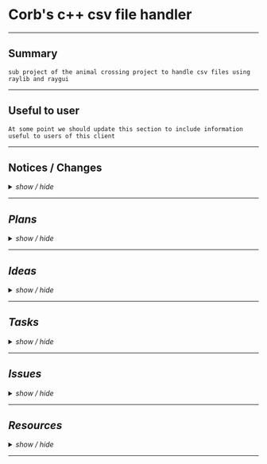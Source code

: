 <!-- ===================================================================================== -->
<!-- ===================================================================================== -->
<!--                                                                                       -->
<!--        Project:    cpp_csv_handler                                                    -->
<!--         Branch:    main                                                               -->
<!--        Created:    2023-01-13                                                         -->
<!--    Last update:    2023-01-18                                                         -->
<!--         Author:    Corbeau217                                                         -->
<!--                                                                                       -->
<!--        Repo URL:                                                                      -->
<!-- https://github.com/corbeau217/cpp_csv_handler/                                        -->
<!--                                                                                       -->
<!-- ===================================================================================== -->
<!-- ===================================================================================== -->

<h1> Corb's c++ csv file handler </h1>

<!-- ===================================================================================== -->
<hr /><!-- =============================================================================== -->
<!-- ===================================================================================== -->

<h2>Summary</h2>
<code>sub project of the animal crossing project to handle csv files using raylib and raygui</code>

<!-- ===================================================================================== -->
<hr /><!-- =============================================================================== -->
<!-- ===================================================================================== -->

<h2>Useful to user</h2>
<code>At some point we should update this section to include information useful to users of this client</code>
<!-- add in to this section information about the folders needed and placement of files -->
<!-- folders needed in workspace folder: build, external, resources -->
<!--    inside 'external' folder we need the 'raygui-3.2', and 'raylib-4.2.0', for cmake -->

<!-- ===================================================================================== -->
<hr /><!-- =============================================================================== -->
<!-- ===================================================================================== -->

<h2>Notices / Changes</h2>
<!-- notices / changes dropdown -->
<details>
    <summary><i>show / hide</i></summary>
    <ul>
        <li><code>[from source project README.md relating to this code]</code>
            <ul>
                <li>
                    <details>
                        <summary>[ show / hide ]</summary>
                        <ul>
                            <!-- ======================================== -->
                            <!-- ======= change notes from origin ======= -->
                            <!-- ======================================== -->
                            <li><code>[24/12/22]</code> ---> <i>ported readme from <code>cpp_newer_modeller</code> (private repo at the time)</i>
                                <details>
                                    <summary><i>show / hide</i></summary>
                                    <ul>
                                        <li><code> ===== ===== ===== ===== ===== </code></li>
                                        <li><code>[12:27am]</code> ---> <i>started working on cmake handling of raylib and raygui</li>
                                        <li><code>[03:25am]</code> ---> <i><a href="https://media.tenor.com/tWZeezTVHwQAAAAC/jarjar-binks.gif"><code>mygiveupjarjar.gif</code></a> no more pre-fetching the packages for now, just download them myself yemstve, we goto the store first bc need a break or brain will break</i></li>
                                        <li><code>[04:55am]</code> ---> <i>we got it working with cmake and provided libraries</i></li>
                                        <li><code> ===== ===== ===== ===== ===== </code></li>
                                    </ul>
                                </details>
                            </li>
                            <li><code>[25/12/22] to [28/12/22][07:03pm]</code> ---> <i>CSV file reader handle added which took some effort and planning but was constructed really haphazardly so maybe need revisiting</i></li>
                            <li><code>[28/12/22]</code> ---> <i>additional changes after finishing CSV file reader</i>
                                <details>
                                    <summary><i>show / hide</i></summary>
                                    <ul>
                                        <li><code> ===== ===== ===== ===== ===== </code></li>
                                        <li><code>[07:03pm]</code> ---> <i>added include statement for <code>CSVRead.hpp</code></i></li>
                                        <li><code>[07:03pm]</code> ---> <i>will need a list of the CSV files and then can begin working on something to search them for similarities</i></li>
                                        <li><code> ===== ===== ===== ===== ===== </code></li>
                                    </ul>
                                </details>
                            </li>
                            <li><code>[30/12/22]</code> ---> <i>setting up data handles</i>
                                <details>
                                    <summary><i>show / hide</i></summary>
                                    <ul>
                                        <li><code> ===== ===== ===== ===== ===== </code></li>
                                        <li><code>[07:34pm]</code> ---> <i>added in stubs for data handle and ideas as comments</i></li>
                                        <li><code> ===== ===== ===== ===== ===== </code></li>
                                    </ul>
                                </details>
                            </li>
                            <li><code>[31/12/22]</code> ---> <i>we making a spreadsheet thinger</i>
                                <details>
                                    <summary><i>show / hide</i></summary>
                                    <ul>
                                        <li><code> ===== ===== ===== ===== ===== </code></li>
                                        <li><code>[01:12pm]</code> ---> <i>we start the structure i guess</i></li>
                                        <li><code>[03:10pm]</code> ---> <i>eyes glazed over from this tutorial, so stopped trying to library in cmake for now, just hardcoding it:</i>
                                            <ul>
                                                <li><a href="https://decovar.dev/blog/2021/03/08/cmake-cpp-library/">tutorial in question</a></li>
                                            </ul>
                                        </li>
                                        <li><code> ----- ----- ----- ----- ----- </code></li>
                                        <li><code>[04:17pm]</code> ---> <i>added in some stubs for <code>CorbSheet</code>, which will have:</i>
                                            <ul>
                                                <li><i><code>CorbCell</code>: holds our drawn content for values</i></li>
                                                <li><i><code>CorbGrid</code>: holds our <code>CorbCell</code> instances</i></li>
                                                <li><i><code>CorbSheet</code>: project specialised <code>Client</code> class</i></li>
                                            </ul>
                                        </li>
                                        <li><code>[04:19pm]</code> ---> <i>still need to add in code for handling csv data and putting it into our grid</i></li>
                                        <li><code> ===== ===== ===== ===== ===== </code></li>
                                    </ul>
                                </details>
                            </li>
                            <li><code>[01/01/23]</code> ---> <i>cleaning up <code>CSVRead</code> errors</i>
                                <details>
                                    <summary><i>show / hide</i></summary>
                                    <ul>
                                        <li><code> ===== ===== ===== ===== ===== </code></li>
                                        <li><code>[12:07pm]</code> ---> <i>fixed up issue with signature of <code>CSV::getTokenList</code> not having correct parameters for both definition and declaration</i></li>
                                        <li><code>[12:07pm]</code> ---> <i>moved <code>static</code> methods of <code>CSV::Handler</code> to namespace scope</i></li>
                                        <li><code>[12:07pm]</code> ---> <i>fixed issue with <code>CSV::getFilestreamLines</code> not keeping the reference of the <code>ifstream</code> parameter by changing to pass by address</i></li>
                                        <li><code>[12:07pm]</code> ---> <i>changed <code>CSV::getTokenList</code> to have <code>currChar</code> as string, and cleaned up the conditionals relating to it</i></li>
                                        <li><code> ----- ----- ----- ----- ----- </code></li>
                                        <li><code>[01:03pm]</code> ---> <i>completed <code>Main.cpp::getTableObjects</code></i></li>
                                        <li><code>[01:07pm]</code> ---> <i>began work on <code>Main.cpp::getTableHeaderLists</code></i></li>
                                        <li><code> ----- ----- ----- ----- ----- </code></li>
                                        <li><code>[01:20pm]</code> ---> <i>updated <code>CSV::Handler::get</code> to use <code>col/row</code> instead of <code>x/y</code></i></li>
                                        <li><code>[01:23pm]</code> ---> <i>finished <code>Main.cpp::getTableHeaderLists</code></i></li>
                                        <li><code> ----- ----- ----- ----- ----- </code></li>
                                        <li><code>[01:35pm]</code> ---> <i>added in <code>Main.cpp::listHasItem</code> for searching a list for an exact match to a string</i></li>
                                        <li><code>[01:42pm]</code> ---> <i>completed definition of <code>Main.cpp::getUniqueFieldsList</code></i></li>
                                        <li><code>[02:05pm]</code> ---> <i>completed definition of <code>Main.cpp::getTablesContainingFieldList</code></i></li>
                                        <li><code> ----- ----- ----- ----- ----- </code></li>
                                        <li><code>[02:54pm]</code> ---> <i>completed construction of code including testing code in <code>Main.cpp::main</code></i></li>
                                        <li><code>[03:26pm]</code> ---> <i>fixed issue in <code>CSV::Handle::process()</code></i></li>
                                        <li><code>[03:48pm]</code> ---> <i>fixed <code>CSV::getTokenStackAsString</code> and <code>CSV::getCSVTokenList</code> not correctly accessing chars/strings</i></li>
                                        <li><code> ----- ----- ----- ----- ----- </code></li>
                                        <li><code>[03:57pm]</code> ---> <i>added code to <code>CSV::Handler::process()</code> to tidy up incomplete rows</i></li>
                                        <li><code> ----- ----- ----- ----- ----- </code></li>
                                        <li><code>[04:07pm]</code> ---> <i>currently code runs and works, but to have the output/dump for fields or tables you need to define <code>DUMP_ALL_TABLE_DATA</code> for tables, and <code>DUMP_ALL_FIELD_DATA</code> for fields</i></li>
                                        <li><code> ===== ===== ===== ===== ===== </code></li>
                                    </ul>
                                </details>
                            </li>
                            <li><code>[05/01/23]</code> ---> <i>declaration and definitions of the <code>CorbSheet</code> stuff</i>
                                <details>
                                    <summary><i>show / hide</i></summary>
                                    <ul>
                                        <li><code> ===== ===== ===== ===== ===== </code></li>
                                        <li><code>[02:55pm]</code> ---> <i>finished basic declarations for the <code>CorbSheet</code> situation</i></li>
                                        <li><code>[03:00pm]</code> ---> <i>cleaned up the <code>./Main.cpp</code> to use preprocessor definitions for choosing what code is run</i></li>
                                        <li><code> ----- ----- ----- ----- ----- </code></li>
                                        <li><code>[03:06pm]</code> ---> <i>added in some code to use the <code>CorbSheet</code> code as part of <code>Main.cpp::appHandle()</code></i></li>
                                        <li><code> ----- ----- ----- ----- ----- </code></li>
                                        <li><code>[03:16pm]</code> ---> <i>modified cell draw structure to use more raygui functions and provided a non raygui implementation commented out</i></li>
                                        <li><code>[03:16pm]</code> ---> <i>setup the CSV processing code to be used based on preprocessor value to speed up testing of the GUI code</i></li>
                                        <li><code> ----- ----- ----- ----- ----- </code></li>
                                        <li><code>[03:23pm]</code> ---> <i>completed the implementation of basic <code>CorbSheet</code> and verified that it is working as intended, however the text size is too large and the cells are too small</i></li>
                                        <li><code> ----- ----- ----- ----- ----- </code></li>
                                        <li><code>[03:36pm]</code> ---> <i>added some tasks to <code>./docs/README.md</code> tasks section</i></li>
                                        <li><code>[04:11pm]</code> ---> <i>completed merging stale branch structure back to main branch in github repositiory</i></li>
                                        <li><code> ===== ===== ===== ===== ===== </code></li>
                                    </ul>
                                </details>
                            </li>
                            <li><code>[10/01/23]</code> ---> <i>improvements and changes to <code>CorbSheet</code>/<code>CorbTable</code></i>
                                <details>
                                    <summary><i>show / hide</i></summary>
                                    <ul>
                                        <li><code> ===== ===== ===== ===== ===== </code></li>
                                        <li><code>[01:03pm]</code> ---> <i>added in some documentation to <code>README.md</code> for contained sub projects</i></li>
                                        <li><code>[01:03pm]</code> ---> <i>hypothesized a change to the name of our library for handling the data</i></li>
                                        <li><code>[01:11pm]</code> ---> <i>added a summary of written ideas to the ideas section of <code>README.md</code></i></li>
                                        <li><code> ===== ===== ===== ===== ===== </code></li>
                                    </ul>
                                </details>
                            </li>
                        </ul>
                    </details>
                </li>
            </ul>
        </li>
        <!-- ======================================== -->
        <!-- === beginning of notes for this repo === -->
        <!-- ======================================== -->
        <li><code>[13/01/23]</code> ---> <i>port from <code>cpp_csv_handle</code></i>
            <details>
                <summary><i>show / hide</i></summary>
                <ul>
                    <li><code> ===== ===== ===== ===== ===== </code></li>
                    <li><code>[11:57am]</code> ---> <i>completed restructure of notices section of <code>README.md</code> and copied across some of the file structur</i></li>
                    <li><code>[12:09pm]</code> ---> <i>completed porting of files and cmake configure</i></li>
                    <li><code> ----- ----- ----- ----- ----- </code></li>
                    <li><code>[02:53pm]</code> ---> <i> began refactoring the <code>CorbSheet.hpp</code> to use our new formatting</i></li>
                    <li><code> ----- ----- ----- ----- ----- </code></li>
                    <li><code>[05:23pm]</code> ---> <i>changed the <code>CorbGrid</code> to no longer using a cell instance</i></li>
                    <li><code>[05:23pm]</code> ---> <i>added in a task for suggested cell data handle holding references to the col/row</i></li>
                    <li><code> ===== ===== ===== ===== ===== </code></li>
                </ul>
            </details>
        </li>
        <li><code>[14/01/23]</code> ---> <i>minor changes</i>
            <details>
                <summary><i>show / hide</i></summary>
                <ul>
                    <li><code> ===== ===== ===== ===== ===== </code></li>
                    <li><code>[04:10am]</code> ---> <i>fixed bug in cell drawing where they werent offset by grid view space position</i></li>
                    <li><code>[01:14pm]</code> ---> <i>removed some of the TODO statements in <code>CorbCell</code></i></li>
                    <li><code>[01:14pm]</code> ---> <i>changed the window title to be correct for current project</i></li>
                    <li><code> ----- ----- ----- ----- ----- </code></li>
                    <li><code>[01:17pm]</code> ---> <i>changed <code>README.md</code> to strikethrough the tasks complete</i></li>
                    <li><code> ----- ----- ----- ----- ----- </code></li>
                    <li><code>[01:32pm]</code> ---> <i>added in <code>RefSpace</code> which is a copy of <code>raylib</code>'s <code>Rectangle</code> structure but takes references</i></li>
                    <li><code>[01:32pm]</code> ---> <i>prepared directory for initial repository push to track further changes during spelling correction/refactoring to have cell use references</i></li>
                    <li><code> ----- ----- ----- ----- ----- </code></li>
                    <li><code>[02:04pm]</code> ---> <i>added a testing section to <code>./Main.cpp</code></i></li>
                    <li><code>[03:07pm]</code> ---> <i>provided some tested data for address containers in <code>./Main.cpp</code></i></li>
                    <li><code> ===== ===== ===== ===== ===== </code></li>
                </ul>
            </details>
        </li>
        <li><code>[16/01/23]</code> ---> <i>reimplementing the <code>CorbCell</code> objects</i>
            <details>
                <summary><i>show / hide</i></summary>
                <ul>
                    <li><code> ===== ===== ===== ===== ===== </code></li>
                    <li><code>[01:51pm]</code> ---> <i>restructured <code>CorbCell</code> to use a shared reference member for position/size based on col/row</i></li>
                    <li><code>[01:51pm]</code> ---> <i>restructured <code>CorbCell</code> draw method to use <code>raylib</code> methods so each cell isnt required to have a rectangle member</i></li>
                    <li><code> ===== ===== ===== ===== ===== </code></li>
                </ul>
            </details>
        </li>
        <li><code>[17/01/23]</code> ---> <i>changes on this day</i>
            <details>
                <summary><i>show / hide</i></summary>
                <ul>
                    <li><code> ===== ===== ===== ===== ===== </code></li>
                    <li><code>[11:52am]</code> ---> <i>changed some minor things in <code>README.md</code></i></li>
                    <li><code>[12:15pm]</code> ---> <i>added in containers for color/border size/text size to the cell objects</i></li>
                    <li><code> ----- ----- ----- ----- ----- </code></li>
                    <li><code>[01:16pm]</code> ---> <i>changed over to having variable and offsetting the drawing of cells correctly (not including grid border size)</i></li>
                    <li><code> ----- ----- ----- ----- ----- </code></li>
                    <li><code>[02:27pm]</code> ---> <i>removed defunct overloading of grid's draw method</i></li>
                    <li><code>[02:27pm]</code> ---> <i>provided functionality for mouse hovering and mouse selection and made the position provided to grid as relative to the view space</i></li>
                    <li><code> ----- ----- ----- ----- ----- </code></li>
                    <li><code>[00:00pm]</code> ---> <i></i></li>
                    <li><code>[00:00pm]</code> ---> <i></i></li>
                    <li><code> ===== ===== ===== ===== ===== </code></li>
                </ul>
            </details>
        </li>
        <li><code>[18/01/23]</code> ---> <i>changes on this day</i>
            <details>
                <summary><i>show / hide</i></summary>
                <ul>
                    <li><code> ===== ===== ===== ===== ===== </code></li>
                    <li><code>[12:12pm]</code> ---> <i>cleaned up <code>README.md</code></i></li>
                    <li><code> ----- ----- ----- ----- ----- </code></li>
                    <li><code>[12:26pm]</code> ---> <i>added in <code>borderSize</code> data member to <code>CorbGrid</code></i></li>
                    <li><code>[12:26pm]</code> ---> <i>added in <code>Color</code> data members for the fill/border/hovered borders</i></li>
                    <li><code>[12:26pm]</code> ---> <i>included the border in the draw position of each cell</i></li>
                    <li><code>[12:26pm]</code> ---> <i>resolved error where it was removing the border offset on draw by not including it in the provided offset</i></li>
                    <li><code>[12:28pm]</code> ---> <i>after reveiwing changes, notice that border size doesnt need to be included in cell position</i></li>
                    <li><code> ----- ----- ----- ----- ----- </code></li>
                    <li><code>[12:31pm]</code> ---> <i>as per previous note, removed the border size addition from each cell's position</i></li>
                    <li><code> ----- ----- ----- ----- ----- </code></li>
                    <li><code>[02:05pm]</code> ---> <i>modified the mouse handoff from <code>CorbSheet</code> to <code>CorbGrid</code> so that the offset is handled by the grid</i></li>
                    <li><code> ----- ----- ----- ----- ----- </code></li>
                    <li><code>[00:00pm]</code> ---> <i></i></li>
                    <li><code>[00:00pm]</code> ---> <i></i></li>
                    <li><code> ----- ----- ----- ----- ----- </code></li>
                    <li><code>[00:00pm]</code> ---> <i></i></li>
                    <li><code>[00:00pm]</code> ---> <i></i></li>
                    <li><code> ===== ===== ===== ===== ===== </code></li>
                </ul>
            </details>
        </li>
        <li></li>
        <li></li>
    </ul>
</details>

<!-- ===================================================================================== -->
<hr /><!-- =============================================================================== -->
<!-- ===================================================================================== -->

<h2>Plans</h2>
<!-- Plans dropdown -->
<details>
    <summary><i>show / hide</i></summary>
    <ul>
        <li></li>
        <li></li>
        <li></li>
        <li></li>
    </ul>
</details>

<!-- ===================================================================================== -->
<hr /><!-- =============================================================================== -->
<!-- ===================================================================================== -->

<h2>Ideas</h2>
<!-- Ideas dropdown -->
<details>
    <summary><i>show / hide</i></summary>
    <ul>
        <li><code> ===== ===== ===== ===== ===== </code></li>
        <li><code>[from source project README.md relating to this code]</code>
            <ul>
                <li>
                    <details>
                        <summary>[ show / hide ]</summary>
                        <ul>
                            <!-- ======================================== -->
                            <!-- ========== Ideas from origin  ========== -->
                            <!-- ======================================== -->
                            <li><code>[10/01/23][01:05pm]</code> ---> <i>change to the structure of our <code>CorbSheet</code> code:</i>
                                <ul>
                                    <li><s>has offset for position of drawing pixels</s></li> <!-- ye -->
                                    <li><i>uses drawable structure from other projects</i></li>
                                    <li><s>calculates a cell's position and size when the table is loaded</s></li> <!-- ye -->
                                    <li><i>change to file formatting</i>
                                        <ul>
                                            <li><i>use some sort of seperator for each table contained in a file including table name</i></li>
                                            <li><i>maybe also include the table sizing in that header</i></li>
                                            <li><i>have a line that says the character limit of each column after the column names</i></li>
                                            <li><i>modularise the concept of the table for the different parts?</i></li>
                                            <li><i></i></li>
                                        </ul>
                                    </li>
                                    <li><i>have the header row as seperately stored to the table entries</i></li>
                                    <li><i>each cell is given the data that it draws by the table? when we do concurrent stuff</i></li>
                                    <li><i>have a cell as just a structure for relative position and size</i></li>
                                    <li><i></i></li>
                                </ul>
                            </li>
                        </ul>
                    </details>
                </li>
            </ul>
        </li>
        <!-- ======================================== -->
        <!-- === beginning of ideas for this repo === -->
        <!-- ======================================== -->
        <li><code> ----- ----- ----- ----- ----- </code></li>
        <li><code>[13/01/23][05:28pm]</code> ---> <s>change the cell structure to be holding references for positioning, where the references are to data held in grid shared for a column or a row</s></li> <!-- ye -->
        <li><code> ----- ----- ----- ----- ----- </code></li>
        <li><code>[00/01/23][00:00xx]</code> ---> <i></i></li>
        <li><code>[00/01/23][00:00xx]</code> ---> <i></i></li>
        <li><code> ----- ----- ----- ----- ----- </code></li>
        <li><code>[00/01/23][00:00xx]</code> ---> <i></i></li>
        <li><code>[00/01/23][00:00xx]</code> ---> <i></i></li>
        <li><code> ===== ===== ===== ===== ===== </code></li>
    </ul>
</details>

<!-- ===================================================================================== -->
<hr /><!-- =============================================================================== -->
<!-- ===================================================================================== -->

<h2>Tasks</h2>
<!-- tasks dropdown -->
<details>
    <summary><i>show / hide</i></summary>
    <ul>
        <li><code> ===== ===== ===== ===== ===== </code></li>
        <li><code>[from source project README.md relating to this code]</code>
            <ul>
                <li>
                    <details>
                        <summary>[ show / hide ]</summary>
                        <ul>
                            <!-- ======================================== -->
                            <!-- ========== Tasks from origin  ========== -->
                            <!-- ======================================== -->
                            <li><code>[05/01/23][03:27pm]</code> ---> <i>add in some more functionality to <code>CorbSheet</code></i>
                                <details>
                                    <summary><i>[ show / hide ]</i></summary>
                                    <ul>
                                        <li><i><code>CorbCell</code> member variables for:</i>
                                            <ul>
                                                <li><i>hover color</i></li>
                                                <li><i>background/border color</i></li>
                                                <li><i>text color</i></li>
                                            </ul>
                                        </li>
                                        <li><i><code>CorbGrid</code> member variables for:</i>
                                            <ul>
                                                <li><i>hover col/row index</i></li>
                                                <li><i>background/border color</i></li>
                                                <li><s><code>colWidthPx</code> as a list</s></li> <!-- ye -->
                                            </ul>
                                        </li>
                                        <li><i><code>CorbSheet</code> code handle for:</i>
                                            <ul>
                                                <li><s>veiwing col/row index and veiwing col/row count code</s></li> <!-- ye -->
                                                <li><i>mouse position translation to viewing row/col index</i></li>
                                                <li><i>data handle inputing into the grid instance from 2D list of strings</i></li>
                                            </ul>
                                        </li>
                                        <li><i></i></li>
                                    </ul>
                                </details>
                            </li>
                        </ul>
                    </details>
                </li>
            </ul>
        </li>
        <!-- ======================================== -->
        <!-- === beginning of tasks for this repo === -->
        <!-- ======================================== -->
        <li><code> ----- ----- ----- ----- ----- </code></li>
        <li><code>[13/01/23][02:53pm]</code> ---> <code>CorbGrid</code> ---> <s>change column size and row size to list</s></li> <!-- ye -->
        <li><code>[13/01/23][02:53pm]</code> ---> <code>CorbGrid</code> ---> <s>add in the position vars as list for col and row</s></li> <!-- ye -->
        <li><code>[13/01/23][02:53pm]</code> ---> <code>CorbGrid</code> ---> <s>add in 2D vector of strings</s></li> <!-- ye -->
        <li><code>[13/01/23][02:53pm]</code> ---> <code>CorbGrid</code> ---> <s>change draw to using the new available values instead of the <code>CorbCell</code> instances</s></li> <!-- ye -->
        <li><code> ----- ----- ----- ----- ----- </code></li>
        <li><code>[13/01/23][03:56pm]</code> ---> <code>CorbGrid</code> ---> <s>have the veiwing things calculated as asking if they're inside the veiwing space</s></li> <!-- ye -->
        <li><code> ----- ----- ----- ----- ----- </code></li>
        <li><code>[16/01/23][01:05pm]</code> ---> <code>CorbCell</code> ---> <s>using the float address containers for shared memory by column/row</s></li> <!-- ye -->
        <li><code> ----- ----- ----- ----- ----- </code></li>
        <!-- ---------------------------------------- -->
        <li><code>[18/01/23][12:33pm]</code> ---> <i>need to restructure mouse position and veiw size calculations to not need to happen as often</i></li>
        <li><code>[18/01/23][12:33pm]</code> ---> <i>having a calculation for if the mouse is close to a border of a cell</i></li>
        <li><code>[18/01/23][12:35pm]</code> ---> <i>some method of selecting a cell in the grid or an array of cells in the grid</i></li>
        <li><code>[18/01/23][12:35pm]</code> ---> <i>a handle for writing to a file the csv information</i>
            <ul>
                <li><i>can use O(2N) by having it add each character to the string</i></li>
                <li><i>then check off if they found a comma in the token at all</i></li>
                <li><i>once the line is done, sending the whole line to the file</i></li>
            </ul>
        </li>
        <li><code>[00/01/23][00:00xx]</code> ---> <i></i></li>
        <li><code> ----- ----- ----- ----- ----- </code></li>
        <li><code>[00/01/23][00:00xx]</code> ---> <i></i></li>
        <li><code>[00/01/23][00:00xx]</code> ---> <i></i></li>
        <li><code> ----- ----- ----- ----- ----- </code></li>
        <li><code>[00/01/23][00:00xx]</code> ---> <i></i></li>
        <li><code>[00/01/23][00:00xx]</code> ---> <i></i></li>
        <li><code> ----- ----- ----- ----- ----- </code></li>
        <li><code>[14/01/23][01:19pm]</code> ---> <code>[cpp_csv_handler]</code> ---> <i>get cmake to treat our code sections as static libraries correctly</i></li>
        <li><code> ===== ===== ===== ===== ===== </code></li>
    </ul>
</details>

<!-- ===================================================================================== -->
<hr /><!-- =============================================================================== -->
<!-- ===================================================================================== -->

<h2>Issues</h2>
<!-- Issues dropdown -->
<details>
    <summary><i>show / hide</i></summary>
    <ul>
        <li><code> ===== ===== ===== ===== ===== </code></li>
        <li><code>[14/01/23][01:36pm]</code> ---> <i>cell drawing isnt inside the border of the grid due to border going inwards from boundary pixels</i></li>
        <li><code>[14/01/23][01:36pm]</code> ---> <i>text in cell is too far to the left</i></li>
        <li><code>[14/01/23][01:36pm]</code> ---> <i>text in cell isnt properly shortened to the cell size</i>
            <ul>
                <li><i>( font isnt monospace so would need to be calculated from each font's glyph size )</i></li>
            </ul>
        </li>
        <li><code>[14/01/23][01:36pm]</code> ---> <i>currently cell isnt its own instance to improve code speed but should be used with references to shared data fields in column/row</i></li>
        <li><code>[16/01/23][01:13pm]</code> ---> <i>cell also doesnt share the memory for column index or row index</i></li>
        <li><code> ----- ----- ----- ----- ----- </code></li>
        <li><code>[14/01/23][01:42pm]</code> ---> <i>border is a magic number for cells and grid</i></li>
        <li><code>[14/01/23][01:42pm]</code> ---> <i>no color storage for any ui elements, using magic color values</i></li>
        <li><code> ----- ----- ----- ----- ----- </code></li>
        <li><code>[14/01/23][01:42pm]</code> ---> <i>incorrect spelling of "view" throughout the project as "veiw"</i></li>
        <li><code>[14/01/23][01:42pm]</code> ---> <i>old TODO statements in code that should be updated</i></li>
        <li><code> ----- ----- ----- ----- ----- </code></li>
        <li><code>[14/01/23][01:42pm]</code> ---> <i>no mouse tracking</i></li>
        <li><code> ----- ----- ----- ----- ----- </code></li>
        <li><code>[16/01/23][01:51pm]</code> ---> <i>draws cells from top left without offsetting by grid position</i></li>
        <li><code> ----- ----- ----- ----- ----- </code></li>
        <li><code>[00/01/23][00:00xx]</code> ---> <i></i></li>
        <li><code>[00/01/23][00:00xx]</code> ---> <i></i></li>
        <li><code> ----- ----- ----- ----- ----- </code></li>
        <li><code>[00/01/23][00:00xx]</code> ---> <i></i></li>
        <li><code>[00/01/23][00:00xx]</code> ---> <i></i></li>
        <li><code>[00/01/23][00:00xx]</code> ---> <i></i></li>
        <li><code> ===== ===== ===== ===== ===== </code></li>
    </ul>
</details>

<!-- ===================================================================================== -->
<hr /><!-- =============================================================================== -->
<!-- ===================================================================================== -->

<h2>Resources</h2>
<!-- Resources dropdown -->
<details>
    <summary><i>show / hide</i></summary>
    <ul>
        <li><code> ===== ===== ===== ===== ===== </code></li>
        <li><i>C++ resources</i>
            <details>
                <summary><i>show / hide</i></summary>
                <ul>
                    <li><a href="https://github.com/raysan5/raylib">raylib</a> [<code>raysan5</code>]</li>
                    <li><a href="https://github.com/raysan5/raygui">raygui</a> [<code>raysan5</code>]</li>
                    <li><a href="https://github.com/Treeki/imgui">dear imgui</a> [<code>Ash Wolf (@_Ninji)</code>]</li>
                    <li><a href="https://github.com/Treeki/VulpIRC">VulpIRC</a> [<code>Ash Wolf (@_Ninji)</code>]</li>
                    <li><a href="https://github.com/Treeki/GenericIRC">GenericIRC</a> [<code>Ash Wolf (@_Ninji)</code>]</li>
                    <li><a href="https://github.com/WerWolv/ImHex">ImHex editor thingy</a> <i>[remember how we thought of this and then got distracted?]</i></li>
                    <li><a href="https://github.com/bkaradzic/bgfx">some rendering thingy?</a> <i>seems neat</i></li>
                    <li><a href="https://learn.microsoft.com/en-us/cpp/standard-library/file-system-navigation?view=msvc-170#paths">has some neat stuff about paths</a></li>
                    <li><a href=""></a></li>
                    <li><a href=""></a></li>
                </ul>
            </details>
        </li>
        <li><code> ----- ----- ----- ----- ----- </code></li>
        <li><i>source database used in this project</i>
            <ul>
                <li><a href="https://docs.google.com/spreadsheets/d/13d_LAJPlxMa_DubPTuirkIV4DERBMXbrWQsmSh8ReK4/edit">masterdoc google sheets link</a></li>
                <li><a href="https://cdn.acnhapi.com/">acnh api link</a></li>
            </ul>
        </li>
        <li><code> ----- ----- ----- ----- ----- </code></li>
        <li><i></i>
            <ul>
                <li><a href=""></a></li>
                <li><a href=""></a></li>
                <li><a href=""></a></li>
            </ul>
        </li>
        <li><code> ----- ----- ----- ----- ----- </code></li>
        <li><i></i></li>
        <li><i></i></li>
        <li><code> ===== ===== ===== ===== ===== </code></li>
    </ul>
</details>

<!-- ===================================================================================== -->
<hr /><!-- =============================================================================== -->
<!-- ===================================================================================== -->